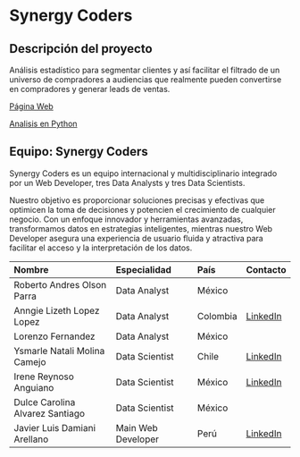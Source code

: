 # Synergy Coders
## Descripción del proyecto
Análisis estadístico para segmentar clientes y así facilitar el filtrado de un universo de compradores a audiencias que realmente pueden convertirse en compradores y generar leads de ventas.

[Página Web](https://synergy-coders.vercel.app/)

[Analisis en Python](https://github.com/alll1997/Synergy-Coders/blob/analisis/Hackaton_Retail.ipynb)

## Equipo: Synergy Coders
Synergy Coders es un equipo internacional y multidisciplinario integrado por un Web Developer, tres Data Analysts y tres Data Scientists. 

Nuestro objetivo es proporcionar soluciones precisas y efectivas que optimicen la toma de decisiones y potencien el crecimiento de cualquier negocio. Con un enfoque innovador y herramientas avanzadas, transformamos datos en estrategias inteligentes, mientras nuestro Web Developer asegura una experiencia de usuario fluida y atractiva para facilitar el acceso y la interpretación de los datos.

| Nombre            | Especialidad          | País         | Contacto  |
|:------------------|:--------------------- |:------------ |:----------|
| Roberto Andres Olson Parra  |Data Analyst | México   |  |
| Anngie Lizeth Lopez Lopez   |Data Analyst | Colombia | [LinkedIn](https://www.linkedin.com/in/anngie-lopez/) |
| Lorenzo Fernandez           |Data Analyst | México   |  |
|Ysmarle Natali Molina Camejo |Data Scientist| Chile | [LinkedIn](https://www.linkedin.com/in/ysmarle-molina/) |
|Irene Reynoso Anguiano |Data Scientist| México | [LinkedIn](https://www.linkedin.com/in/reynosoirene/) |
|Dulce Carolina Alvarez Santiago |Data Scientist| México |  |
|Javier Luis Damiani Arellano | Main Web Developer | Perú | [LinkedIn](https://www.linkedin.com/in/javierluisdamianiarellano/) |
